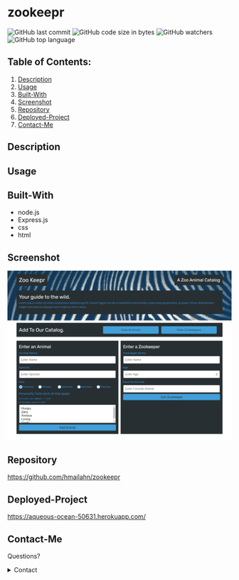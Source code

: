 # zookeepr

![GitHub last commit](https://img.shields.io/github/last-commit/hmailahn/zookeepr) ![GitHub code size in bytes](https://img.shields.io/github/languages/code-size/hmailahn/zookeepr) ![GitHub watchers](https://img.shields.io/github/watchers/hmailahn/zookeepr?label=Watch&style=social) ![GitHub top language](https://img.shields.io/github/languages/top/hmailahn/zookeepr)

## Table of Contents:

1. [Description](#Description)
2. [Usage](#Usage)
3. [Built-With](#Built-With)
4. [Screenshot](#Screenshot)
5. [Repository](#Repository)
6. [Deployed-Project](#Deployed-Project)
7. [Contact-Me](#Contact-Me)

## Description

## Usage

## Built-With
* node.js
* Express.js
* css
* html

## Screenshot
![image](https://github.com/hmailahn/zookeepr/blob/main/public/assets/images/screenshot.png)

## Repository
https://github.com/hmailahn/zookeepr

## Deployed-Project
https://aqueous-ocean-50631.herokuapp.com/

## Contact-Me

Questions?

<details>
    <summary>Contact</summary>
    mailahnheidi@gmail.com <br>
</details>
